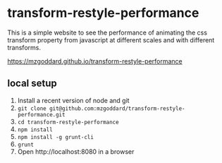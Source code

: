 # transform-restyle-performance

This is a simple website to see the performance of animating the css transform property from javascript at different scales and with different transforms.

https://mzgoddard.github.io/transform-restyle-performance

## local setup

1. Install a recent version of node and git
1. `git clone git@github.com:mzgoddard/transform-restyle-performance.git`
1. `cd transform-restyle-performance`
1. `npm install`
1. `npm install -g grunt-cli`
1. `grunt`
1. Open http://localhost:8080 in a browser
